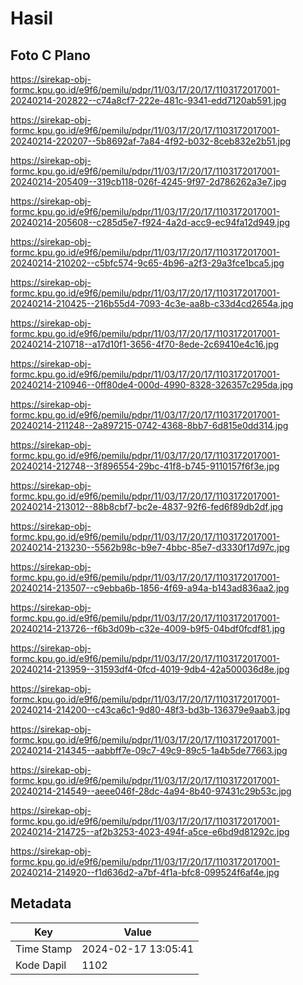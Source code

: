# Hasil

## Foto C Plano

https://sirekap-obj-formc.kpu.go.id/e9f6/pemilu/pdpr/11/03/17/20/17/1103172017001-20240214-202822--c74a8cf7-222e-481c-9341-edd7120ab591.jpg

https://sirekap-obj-formc.kpu.go.id/e9f6/pemilu/pdpr/11/03/17/20/17/1103172017001-20240214-220207--5b8692af-7a84-4f92-b032-8ceb832e2b51.jpg

https://sirekap-obj-formc.kpu.go.id/e9f6/pemilu/pdpr/11/03/17/20/17/1103172017001-20240214-205409--319cb118-026f-4245-9f97-2d786262a3e7.jpg

https://sirekap-obj-formc.kpu.go.id/e9f6/pemilu/pdpr/11/03/17/20/17/1103172017001-20240214-205608--c285d5e7-f924-4a2d-acc9-ec94fa12d949.jpg

https://sirekap-obj-formc.kpu.go.id/e9f6/pemilu/pdpr/11/03/17/20/17/1103172017001-20240214-210202--c5bfc574-9c65-4b96-a2f3-29a3fce1bca5.jpg

https://sirekap-obj-formc.kpu.go.id/e9f6/pemilu/pdpr/11/03/17/20/17/1103172017001-20240214-210425--216b55d4-7093-4c3e-aa8b-c33d4cd2654a.jpg

https://sirekap-obj-formc.kpu.go.id/e9f6/pemilu/pdpr/11/03/17/20/17/1103172017001-20240214-210718--a17d10f1-3656-4f70-8ede-2c69410e4c16.jpg

https://sirekap-obj-formc.kpu.go.id/e9f6/pemilu/pdpr/11/03/17/20/17/1103172017001-20240214-210946--0ff80de4-000d-4990-8328-326357c295da.jpg

https://sirekap-obj-formc.kpu.go.id/e9f6/pemilu/pdpr/11/03/17/20/17/1103172017001-20240214-211248--2a897215-0742-4368-8bb7-6d815e0dd314.jpg

https://sirekap-obj-formc.kpu.go.id/e9f6/pemilu/pdpr/11/03/17/20/17/1103172017001-20240214-212748--3f896554-29bc-41f8-b745-9110157f6f3e.jpg

https://sirekap-obj-formc.kpu.go.id/e9f6/pemilu/pdpr/11/03/17/20/17/1103172017001-20240214-213012--88b8cbf7-bc2e-4837-92f6-fed6f89db2df.jpg

https://sirekap-obj-formc.kpu.go.id/e9f6/pemilu/pdpr/11/03/17/20/17/1103172017001-20240214-213230--5562b98c-b9e7-4bbc-85e7-d3330f17d97c.jpg

https://sirekap-obj-formc.kpu.go.id/e9f6/pemilu/pdpr/11/03/17/20/17/1103172017001-20240214-213507--c9ebba6b-1856-4f69-a94a-b143ad836aa2.jpg

https://sirekap-obj-formc.kpu.go.id/e9f6/pemilu/pdpr/11/03/17/20/17/1103172017001-20240214-213726--f6b3d09b-c32e-4009-b9f5-04bdf0fcdf81.jpg

https://sirekap-obj-formc.kpu.go.id/e9f6/pemilu/pdpr/11/03/17/20/17/1103172017001-20240214-213959--31593df4-0fcd-4019-9db4-42a500036d8e.jpg

https://sirekap-obj-formc.kpu.go.id/e9f6/pemilu/pdpr/11/03/17/20/17/1103172017001-20240214-214200--c43ca6c1-9d80-48f3-bd3b-136379e9aab3.jpg

https://sirekap-obj-formc.kpu.go.id/e9f6/pemilu/pdpr/11/03/17/20/17/1103172017001-20240214-214345--aabbff7e-09c7-49c9-89c5-1a4b5de77663.jpg

https://sirekap-obj-formc.kpu.go.id/e9f6/pemilu/pdpr/11/03/17/20/17/1103172017001-20240214-214549--aeee046f-28dc-4a94-8b40-97431c29b53c.jpg

https://sirekap-obj-formc.kpu.go.id/e9f6/pemilu/pdpr/11/03/17/20/17/1103172017001-20240214-214725--af2b3253-4023-494f-a5ce-e6bd9d81292c.jpg

https://sirekap-obj-formc.kpu.go.id/e9f6/pemilu/pdpr/11/03/17/20/17/1103172017001-20240214-214920--f1d636d2-a7bf-4f1a-bfc8-099524f6af4e.jpg


## Metadata

| Key        | Value               |
| ---------- | ------------------- |
| Time Stamp | 2024-02-17 13:05:41 |
| Kode Dapil | 1102                |



